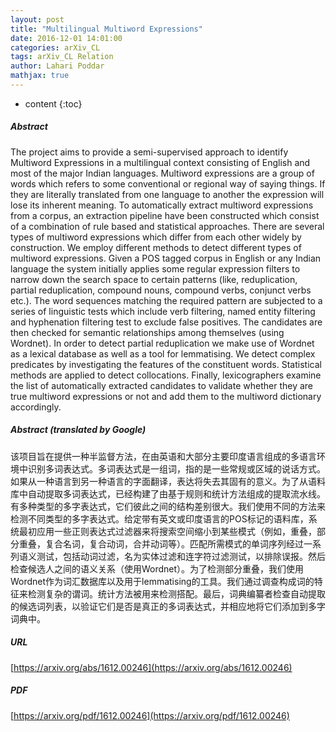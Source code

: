 ```yaml
---
layout: post
title: "Multilingual Multiword Expressions"
date: 2016-12-01 14:01:00
categories: arXiv_CL
tags: arXiv_CL Relation
author: Lahari Poddar
mathjax: true
---
```


* content
{:toc}

##### Abstract
The project aims to provide a semi-supervised approach to identify Multiword Expressions in a multilingual context consisting of English and most of the major Indian languages. Multiword expressions are a group of words which refers to some conventional or regional way of saying things. If they are literally translated from one language to another the expression will lose its inherent meaning. To automatically extract multiword expressions from a corpus, an extraction pipeline have been constructed which consist of a combination of rule based and statistical approaches. There are several types of multiword expressions which differ from each other widely by construction. We employ different methods to detect different types of multiword expressions. Given a POS tagged corpus in English or any Indian language the system initially applies some regular expression filters to narrow down the search space to certain patterns (like, reduplication, partial reduplication, compound nouns, compound verbs, conjunct verbs etc.). The word sequences matching the required pattern are subjected to a series of linguistic tests which include verb filtering, named entity filtering and hyphenation filtering test to exclude false positives. The candidates are then checked for semantic relationships among themselves (using Wordnet). In order to detect partial reduplication we make use of Wordnet as a lexical database as well as a tool for lemmatising. We detect complex predicates by investigating the features of the constituent words. Statistical methods are applied to detect collocations. Finally, lexicographers examine the list of automatically extracted candidates to validate whether they are true multiword expressions or not and add them to the multiword dictionary accordingly.

##### Abstract (translated by Google)
该项目旨在提供一种半监督方法，在由英语和大部分主要印度语言组成的多语言环境中识别多词表达式。多词表达式是一组词，指的是一些常规或区域的说话方式。如果从一种语言到另一种语言的字面翻译，表达将失去其固有的意义。为了从语料库中自动提取多词表达式，已经构建了由基于规则和统计方法组成的提取流水线。有多种类型的多字表达式，它们彼此之间的结构差别很大。我们使用不同的方法来检测不同类型的多字表达式。给定带有英文或印度语言的POS标记的语料库，系统最初应用一些正则表达式过滤器来将搜索空间缩小到某些模式（例如，重叠，部分重叠，复合名词，复合动词，合并动词等）。匹配所需模式的单词序列经过一系列语义测试，包括动词过滤，名为实体过滤和连字符过滤测试，以排除误报。然后检查候选人之间的语义关系（使用Wordnet）。为了检测部分重叠，我们使用Wordnet作为词汇数据库以及用于lemmatising的工具。我们通过调查构成词的特征来检测复杂的谓词。统计方法被用来检测搭配。最后，词典编纂者检查自动提取的候选词列表，以验证它们是否是真正的多词表达式，并相应地将它们添加到多字词典中。

##### URL
[https://arxiv.org/abs/1612.00246](https://arxiv.org/abs/1612.00246)

##### PDF
[https://arxiv.org/pdf/1612.00246](https://arxiv.org/pdf/1612.00246)

